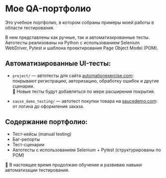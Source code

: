 # Мое QA-портфолио

Это учебное портфолио, в котором собраны примеры моей работы в области тестирования.

В нем представлены как ручные, так и автоматизированные тесты. Автотесты реализованы на Python с использованием Selenium WebDriver, Pytest и шаблона проектирования Page Object Model (POM).

## Автоматизированные UI-тесты:
- `project/` — автотесты для сайта [automationexercise.com](https://automationexercise.com):  
  покрывают регистрацию, авторизацию, обработку ошибок и другие сценарии.  
📌 Новые тесты будут добавляться по мере расширения покрытия.

- `sause_demo_testing/` — автотест покупки товара на [saucedemo.com](https://www.saucedemo.com):  
  от логина до оформления заказа.

## Содержание портфолио:
- Тест-кейсы (manual testing)
- Баг-репорты
- Тест-сценарии
- Автотесты с использованием Selenium + Pytest (структурированы по POM)

📌 В настоящее время продолжаю обучение и развиваю навыки автоматизации тестирования.
